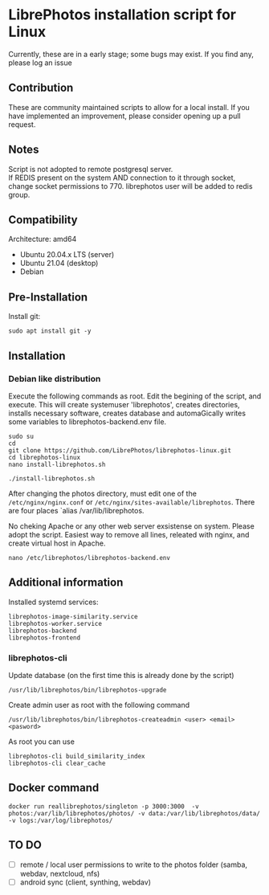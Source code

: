 # LibrePhotos installation script for Linux

Currently, these are in a early stage; some bugs may exist. If you find any, please log an issue

## Contribution

These are community maintained scripts to allow for a local install. If you have implemented an improvement, please consider opening up a pull request.

## Notes

Script is not adopted to remote postgresql server.  
If REDIS present on the system AND connection to it through socket, change socket permissions to 770. librephotos user will be added to redis group.

## Compatibility

Architecture:
amd64

- Ubuntu 20.04.x LTS (server)
- Ubuntu 21.04 (desktop)
- Debian

## Pre-Installation

Install git:

```
sudo apt install git -y
```

## Installation

### Debian like distribution

Execute the following commands as root. Edit the begining of the script, and execute. This will create systemuser 'librephotos', creates directories, installs necessary software, creates database and automaGically writes some variables to librephotos-backend.env file.

```
sudo su
cd
git clone https://github.com/LibrePhotos/librephotos-linux.git
cd librephotos-linux
nano install-librephotos.sh
```

```
./install-librephotos.sh
```

After changing the photos directory, must edit one of the `/etc/nginx/nginx.conf` or `/etc/nginx/sites-available/librephotos`. There are four places `alias /var/lib/librephotos.

No cheking Apache or any other web server exsistense on system. Please adopt the script. Easiest way to remove all lines, releated with nginx, and create virtual host in Apache.

```
nano /etc/librephotos/librephotos-backend.env
```

## Additional information

Installed systemd services:

```
librephotos-image-similarity.service
librephotos-worker.service
librephotos-backend
librephotos-frontend
```

### librephotos-cli

Update database (on the first time this is already done by the script)

```
/usr/lib/librephotos/bin/librephotos-upgrade
```

Create admin user as root with the following command

```
/usr/lib/librephotos/bin/librephotos-createadmin <user> <email> <pasword>
```

As root you can use

```
librephotos-cli build_similarity_index
librephotos-cli clear_cache
```

## Docker command

```
docker run reallibrephotos/singleton -p 3000:3000  -v photos:/var/lib/librephotos/photos/ -v data:/var/lib/librephotos/data/ -v logs:/var/log/librephotos/
```

## TO DO

- [ ] remote / local user permissions to write to the photos folder (samba, webdav, nextcloud, nfs)
- [ ] android sync (client, synthing, webdav)
